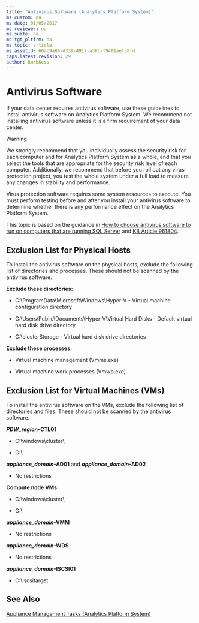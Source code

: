 ```yaml
---
title: "Antivirus Software (Analytics Platform System)"
ms.custom: na
ms.date: 01/05/2017
ms.reviewer: na
ms.suite: na
ms.tgt_pltfrm: na
ms.topic: article
ms.assetid: 60ab9a88-d339-4917-a38b-f9481aef38fd
caps.latest.revision: 29
author: BarbKess
---
```

# Antivirus Software
If your data center requires antivirus software, use these guidelines to install antivirus software on Analytics Platform System. We recommend not installing antivirus software unless it is a firm requirement of your data center.  
  
> [!WARNING]  
> We strongly recommend that you individually assess the security risk for each computer and for Analytics Platform System as a whole, and that you select the tools that are appropriate for the security risk level of each computer. Additionally, we recommend that before you roll out any virus-protection project, you test the whole system under a full load to measure any changes in stability and performance.  
>   
> Virus protection software requires some system resources to execute. You must perform testing before and after you install your antivirus software to determine whether there is any performance effect on the Analytics Platform System.  
  
This topic is based on the guidance in [How to choose antivirus software to run on computers that are running SQL Server](http://support.microsoft.com/kb/309422) and [KB Article 961804](http://support.microsoft.com/kb/961804/en-us).  
  
## Exclusion List for Physical Hosts  
To install the antivirus software on the physical hosts, exclude the following list of directories and processes. These should not be scanned by the antivirus software.  
  
**Exclude these directories:**  
  
-   C:\ProgramData\Microsoft\Windows\Hyper-V - Virtual machine configuration directory  
  
-   C:\Users\Public\Documents\Hyper-V\Virtual Hard Disks - Default virtual hard disk drive directory  
  
-   C:\clusterStorage - Virtual hard disk drive directories  
  
**Exclude these processes:**  
  
-   Virtual machine management (Vmms.exe)  
  
-   Virtual machine work processes (Vmwp.exe)  
  
## Exclusion List for Virtual Machines (VMs)  
To install the antivirus software on the VMs, exclude the following list of directories and files. These should not be scanned by the antivirus software.  
  
***PDW_region*-CTL01**  
  
-   C:\windows\cluster\  
  
-   G:\  
  
***appliance_domain*-AD01** and ***appliance_domain*-AD02**  
  
-   No restrictions  
  
**Compute node VMs**  
  
-   C:\windows\cluster\  
  
-   G:\  
  
***appliance_domain*-VMM**  
  
-   No restrictions  
  
***appliance_domain*-WDS**  
  
-   No restrictions  
  
***appliance_domain*-ISCSI01**  
  
-   C:\iscsitarget  
  
## See Also  
[Appliance Management Tasks &#40;Analytics Platform System&#41;](appliance-management-tasks.md)  
  
